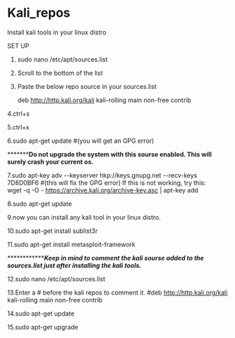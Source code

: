 # Kali_repos
Install kali tools in your linux distro

SET UP

1. sudo nano /etc/apt/sources.list

2. Scroll to the bottom of the list

3. Paste the below repo source in your sources.list
    
    deb http://http.kali.org/kali kali-rolling main non-free contrib

4.ctrl+s

5.ctrl+x

6.sudo apt-get update #(you will get an GPG error)


***************************Do not upgrade the system with this sourse enabled. This will surely crash your current os.********************


7.sudo apt-key adv --keyserver hkp://keys.gnupg.net --recv-keys 7D8D0BF6 #(this will fix the GPG error)
If this is not working, try this: <br>
wget -q -O - https://archive.kali.org/archive-key.asc | apt-key add 

8.sudo apt-get update

9.now you can install any kali tool in your linux distro.

10.sudo apt-get install sublist3r

11.sudo apt-get install metasploit-framework


***************************Keep in mind to comment the kali sourse added to the sources.list just after installing the kali tools.***************


12.sudo nano /etc/apt/sources.list

13.Enter a # before the kali repos to comment it.
    #deb http://http.kali.org/kali kali-rolling main non-free contrib

14.sudo apt-get update

15.sudo apt-get upgrade
